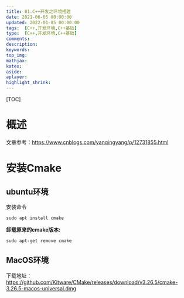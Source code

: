```yaml
---
title: 01.C++开发之环境搭建
date: 2021-06-05 00:00:00
updated: 2022-01-05 00:00:00
tags:  [C++,开发环境,C++基础]
type:  [C++,开发环境,C++基础]
comments: 
description:
keywords:
top_img:
mathjax:
katex:
aside:
aplayer:
highlight_shrink:
---
```


[TOC]

# 概述

文章参考：https://www.cnblogs.com/yanqingyang/p/12731855.html





# 安装Cmake

## ubuntu环境

安装命令

```
sudo apt install cmake
```

**卸载原来的cmake版本:**

```
sudo apt-get remove cmake
```



## MacOS环境

下载地址：https://github.com/Kitware/CMake/releases/download/v3.26.5/cmake-3.26.5-macos-universal.dmg







